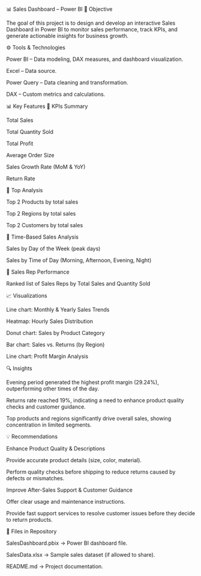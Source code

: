 📊 Sales Dashboard – Power BI
🎯 Objective

The goal of this project is to design and develop an interactive Sales Dashboard in Power BI to monitor sales performance, track KPIs, and generate actionable insights for business growth.

⚙️ Tools & Technologies

Power BI – Data modeling, DAX measures, and dashboard visualization.

Excel – Data source.

Power Query – Data cleaning and transformation.

DAX – Custom metrics and calculations.

📊 Key Features
🔹 KPIs Summary

Total Sales

Total Quantity Sold

Total Profit

Average Order Size

Sales Growth Rate (MoM & YoY)

Return Rate

🔹 Top Analysis

Top 2 Products by total sales

Top 2 Regions by total sales

Top 2 Customers by total sales

🔹 Time-Based Sales Analysis

Sales by Day of the Week (peak days)

Sales by Time of Day (Morning, Afternoon, Evening, Night)

🔹 Sales Rep Performance

Ranked list of Sales Reps by Total Sales and Quantity Sold

📈 Visualizations

Line chart: Monthly & Yearly Sales Trends

Heatmap: Hourly Sales Distribution

Donut chart: Sales by Product Category

Bar chart: Sales vs. Returns (by Region)

Line chart: Profit Margin Analysis

🔍 Insights

Evening period generated the highest profit margin (29.24%), outperforming other times of the day.

Returns rate reached 19%, indicating a need to enhance product quality checks and customer guidance.

Top products and regions significantly drive overall sales, showing concentration in limited segments.

💡 Recommendations

Enhance Product Quality & Descriptions

Provide accurate product details (size, color, material).

Perform quality checks before shipping to reduce returns caused by defects or mismatches.

Improve After-Sales Support & Customer Guidance

Offer clear usage and maintenance instructions.

Provide fast support services to resolve customer issues before they decide to return products.

📎 Files in Repository

SalesDashboard.pbix → Power BI dashboard file.

SalesData.xlsx → Sample sales dataset (if allowed to share).

README.md → Project documentation.